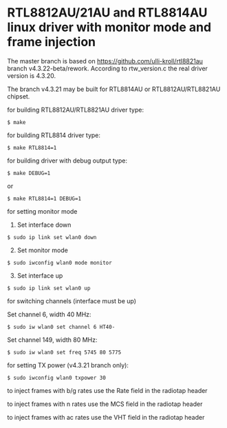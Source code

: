 # RTL8812AU/21AU and RTL8814AU linux driver with monitor mode and frame injection
The master branch is based on https://github.com/ulli-kroll/rtl8821au branch v4.3.22-beta/rework.
According to rtw_version.c the real driver version is 4.3.20.

The branch v4.3.21 may be built for RTL8814AU or RTL8812AU/RTL8821AU chipset. 

for building RTL8812AU/RTL8821AU driver type:

`$ make`


for building RTL8814 driver type:

`$ make RTL8814=1`


for building driver with debug output type:

`$ make DEBUG=1`

or

`$ make RTL8814=1 DEBUG=1`

for setting monitor mode

1. Set interface down

  `$ sudo ip link set wlan0 down`

2. Set monitor mode

  `$ sudo iwconfig wlan0 mode monitor`

3. Set interface up

  `$ sudo ip link set wlan0 up`

for switching channels (interface must be up)

Set channel 6, width 40 MHz:
```
$ sudo iw wlan0 set channel 6 HT40-
```

Set channel 149, width 80 MHz:
```
$ sudo iw wlan0 set freq 5745 80 5775
```

for setting TX power (v4.3.21 branch only):
```
$ sudo iwconfig wlan0 txpower 30
```

to inject frames with b/g rates use the Rate field in the radiotap header

to inject frames with n rates use the MCS field in the radiotap header

to inject frames with ac rates use the VHT field in the radiotap header 

